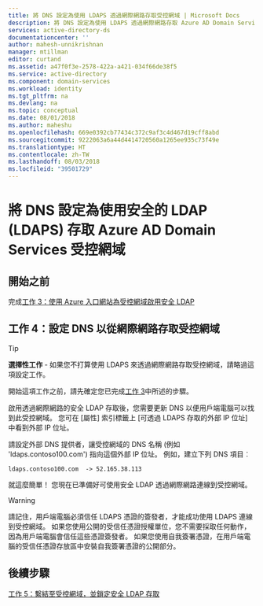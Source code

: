 ```yaml
---
title: 將 DNS 設定為使用 LDAPS 透過網際網路存取受控網域 | Microsoft Docs
description: 將 DNS 設定為使用 LDAPS 透過網際網路存取 Azure AD Domain Services 受控網域
services: active-directory-ds
documentationcenter: ''
author: mahesh-unnikrishnan
manager: mtillman
editor: curtand
ms.assetid: a47f0f3e-2578-422a-a421-034f66de38f5
ms.service: active-directory
ms.component: domain-services
ms.workload: identity
ms.tgt_pltfrm: na
ms.devlang: na
ms.topic: conceptual
ms.date: 08/01/2018
ms.author: maheshu
ms.openlocfilehash: 669e0392cb77434c372c9af3c4d467d19cff8abd
ms.sourcegitcommit: 9222063a6a44d4414720560a1265ee935c73f49e
ms.translationtype: HT
ms.contentlocale: zh-TW
ms.lasthandoff: 08/03/2018
ms.locfileid: "39501729"
---
```

# <a name="configure-dns-to-access-an-azure-ad-domain-services-managed-domain-using-secure-ldap-ldaps"></a>將 DNS 設定為使用安全的 LDAP (LDAPS) 存取 Azure AD Domain Services 受控網域

## <a name="before-you-begin"></a>開始之前
完成[工作 3：使用 Azure 入口網站為受控網域啟用安全 LDAP](active-directory-ds-admin-guide-configure-secure-ldap-enable-ldaps.md)

## <a name="task-4-configure-dns-to-access-the-managed-domain-from-the-internet"></a>工作 4：設定 DNS 以從網際網路存取受控網域
> [!TIP]
> **選擇性工作** - 如果您不打算使用 LDAPS 來透過網際網路存取受控網域，請略過這項設定工作。
>
>

開始這項工作之前，請先確定您已完成[工作 3](active-directory-ds-admin-guide-configure-secure-ldap-enable-ldaps.md)中所述的步驟。

啟用透過網際網路的安全 LDAP 存取後，您需要更新 DNS 以便用戶端電腦可以找到此受控網域。 您可在 [屬性] 索引標籤上 [可透過 LDAPS 存取的外部 IP 位址] 中看到外部 IP 位址。

請設定外部 DNS 提供者，讓受控網域的 DNS 名稱 (例如 'ldaps.contoso100.com') 指向這個外部 IP 位址。 例如，建立下列 DNS 項目︰

    ldaps.contoso100.com  -> 52.165.38.113

就這麼簡單！ 您現在已準備好可使用安全 LDAP 透過網際網路連線到受控網域。

> [!WARNING]
> 請記住，用戶端電腦必須信任 LDAPS 憑證的簽發者，才能成功使用 LDAPS 連線到受控網域。 如果您使用公開的受信任憑證授權單位，您不需要採取任何動作，因為用戶端電腦會信任這些憑證簽發者。 如果您使用自我簽署憑證，在用戶端電腦的受信任憑證存放區中安裝自我簽署憑證的公開部分。
>
>

## <a name="next-step"></a>後續步驟
[工作 5：繫結至受控網域，並鎖定安全 LDAP 存取](active-directory-ds-ldaps-bind-lockdown.md)
